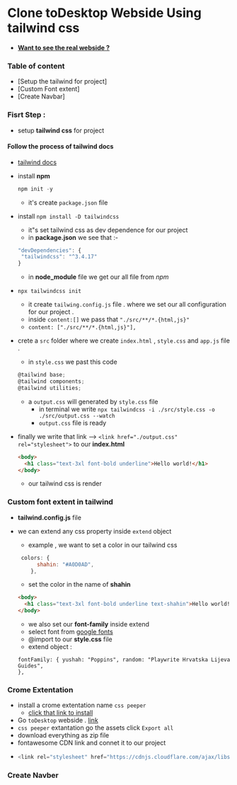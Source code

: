 # Clone toDesktop Webside Using tailwind css

- [**Want to see the real webside ?**](https://www.todesktop.com/)

### Table of content

- [Setup the tailwind for project]
- [Custom Font extent]
- [Create Navbar]

### Fisrt Step :

- setup **tailwind css** for project

#### Follow the process of tailwind docs

- [tailwind docs](https://tailwindcss.com/docs/installation)

- install **npm**

  ```js
  npm init -y
  ```

  - it's create `package.json` file

- install `npm install -D tailwindcss`

  - it"s set tailwind css as dev dependence for our project
  - in **package.json** we see that :-

  ```js
  "devDependencies": {
   "tailwindcss": "^3.4.17"
  }
  ```

  - in **node_module** file we get our all file from _npm_

- `npx tailwindcss init`

  - it create `tailwing.config.js` file . where we set our all configuration for our project .
  - inside `content:[]` we pass that `"./src/**/*.{html,js}"`
  - `content: ["./src/**/*.{html,js}"],`

- crete a `src` folder where we create `index.html` , `style.css` and `app.js` file .

  - in `style.css` we past this code

  ```js
  @tailwind base;
  @tailwind components;
  @tailwind utilities;
  ```

  - a `output.css` will generated by `style.css` file
    - in terminal we write `npx tailwindcss -i ./src/style.css -o ./src/output.css --watch`
    - `output.css` file is ready

- finally we write that link --> `<link href="./output.css" rel="stylesheet">` to our **index.html**
  ```html
  <body>
    <h1 class="text-3xl font-bold underline">Hello world!</h1>
  </body>
  ```
  - our tailwind css is render

### Custom font extent in tailwind

- **tailwind.config.js** file
- we can extend any css property inside `extend` object

  - example , we want to set a color in our tailwind css

  ```js
   colors: {
        shahin: "#A0D0AD",
      },
  ```

  - set the color in the name of **shahin**

  ```html
  <body>
    <h1 class="text-3xl font-bold underline text-shahin">Hello world!</h1>
  </body>
  ```

  - we also set our **font-family** inside extend
  - select font from [google fonts](https://fonts.google.com/selection)
  - @import to our **style.css** file
  - extend object :

  ```
  fontFamily: { yushah: "Poppins", random: "Playwrite Hrvatska Lijeva Guides",
  },
  ```

### Crome Extentation

- install a crome extentation name `css peeper`
  - [click that link to install](https://csspeeper.com/)
- Go `toDesktop` webside . [link](https://www.todesktop.com/)
- `css peeper` extantation go the assets click `Export all`
- download everything as zip file
- fontawesome CDN link and connet it to our project
- ```js
  <link rel="stylesheet" href="https://cdnjs.cloudflare.com/ajax/libs/font-awesome/6.7.2/css/all.min.css">
  ```

### Create Navber
